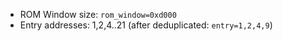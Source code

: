 * ROM Window size: `rom_window=0xd000`
* Entry addresses: 1,2,4..21
    (after deduplicated: `entry=1,2,4,9`)


